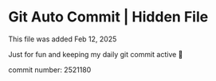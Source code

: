 # Git Auto Commit | Hidden File

This file was added Feb 12, 2025

Just for fun and keeping my daily git commit active 🤪

commit number: 2521180
